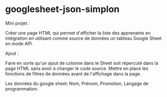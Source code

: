 ﻿# googlesheet-json-simplon

Mini projet : 

Créer une page HTML qui permet d'afficher la liste des apprenants en intégration en utilisant comme source de données un tableau Google Sheet en mode API.

Ajout : 

Faire en sorte qu'un ajout de colonne dans le Sheet soit répercuté dans la page HTML sans avoir à changer le code source.
Mettre en place les fonctions de filtres de données avant de l'affichage dans la page.

Les données du google sheet: 
Nom, Prénom, Promotion, Langage de programmation.
